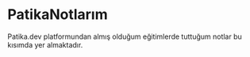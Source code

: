 # PatikaNotlarım
Patika.dev platformundan almış olduğum eğitimlerde tuttuğum notlar bu kısımda yer almaktadır.
